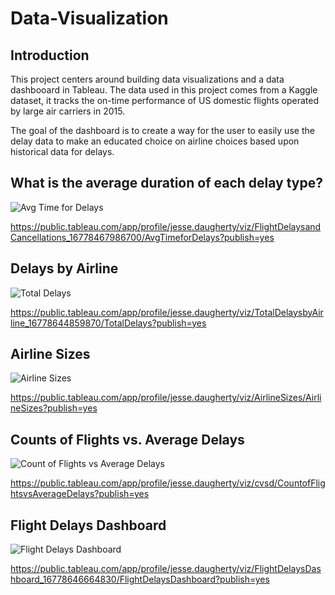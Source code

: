 # Data-Visualization

## Introduction

This project centers around building data visualizations and a data dashbooard in Tableau. The data used in this project comes from a Kaggle dataset, it tracks the on-time performance of US domestic flights operated by large air carriers in 2015.

The goal of the dashboard is to create a way for the user to easily use the delay data to make an educated choice on airline choices based upon historical data for delays.

## What is the average duration of each delay type?
![Avg Time for Delays](https://user-images.githubusercontent.com/119750131/222784147-6a90acbd-3310-42c2-8aa6-343f058f9e08.png)

https://public.tableau.com/app/profile/jesse.daugherty/viz/FlightDelaysandCancellations_16778467986700/AvgTimeforDelays?publish=yes

## Delays by Airline
![Total Delays](https://user-images.githubusercontent.com/119750131/222784898-0319cc61-1f89-4078-a0a3-22cc294c445f.png)

https://public.tableau.com/app/profile/jesse.daugherty/viz/TotalDelaysbyAirline_16778644859870/TotalDelays?publish=yes

## Airline Sizes
![Airline Sizes](https://user-images.githubusercontent.com/119750131/222785358-874c97cc-a445-4074-bf56-231b54d975d0.png)

https://public.tableau.com/app/profile/jesse.daugherty/viz/AirlineSizes/AirlineSizes?publish=yes

## Counts of Flights vs. Average Delays
![Count of Flights vs Average Delays](https://user-images.githubusercontent.com/119750131/222785622-6eb73cf2-8e51-434d-af42-3177a7c7ce22.png)

https://public.tableau.com/app/profile/jesse.daugherty/viz/cvsd/CountofFlightsvsAverageDelays?publish=yes

## Flight Delays Dashboard
![Flight Delays Dashboard](https://user-images.githubusercontent.com/119750131/222785918-7e7d7063-58ff-4d53-b37d-864be42ee59f.png)

https://public.tableau.com/app/profile/jesse.daugherty/viz/FlightDelaysDashboard_16778646664830/FlightDelaysDashboard?publish=yes
